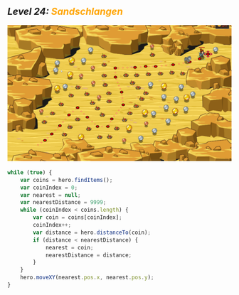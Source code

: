## ***Level 24:***  <span style="color: orange">***Sandschlangen***



![MyImage](<Welt 3 Level 24.png>)
```Javascript
while (true) {
    var coins = hero.findItems();
    var coinIndex = 0;
    var nearest = null;
    var nearestDistance = 9999;
    while (coinIndex < coins.length) {
        var coin = coins[coinIndex];
        coinIndex++;
        var distance = hero.distanceTo(coin);
        if (distance < nearestDistance) {
            nearest = coin;
            nearestDistance = distance;
        }
    }
    hero.moveXY(nearest.pos.x, nearest.pos.y);
}
```